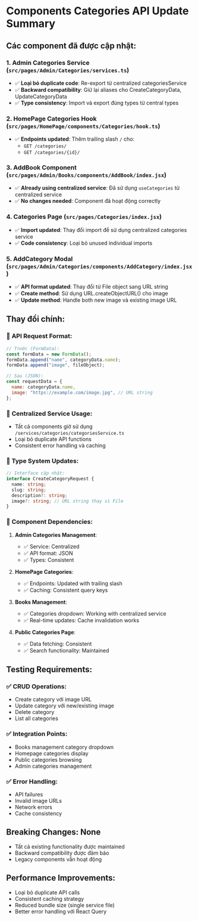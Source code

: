 # Components Categories API Update Summary

## Các component đã được cập nhật:

### 1. **Admin Categories Service** (`src/pages/Admin/Categories/services.ts`)

- ✅ **Loại bỏ duplicate code**: Re-export từ centralized categoriesService
- ✅ **Backward compatibility**: Giữ lại aliases cho CreateCategoryData, UpdateCategoryData
- ✅ **Type consistency**: Import và export đúng types từ central types

### 2. **HomePage Categories Hook** (`src/pages/HomePage/components/Categories/hook.ts`)

- ✅ **Endpoints updated**: Thêm trailing slash `/` cho:
  - `GET /categories/`
  - `GET /categories/{id}/`

### 3. **AddBook Component** (`src/pages/Admin/Books/components/AddBook/index.jsx`)

- ✅ **Already using centralized service**: Đã sử dụng `useCategories` từ centralized service
- ✅ **No changes needed**: Component đã hoạt động correctly

### 4. **Categories Page** (`src/pages/Categories/index.jsx`)

- ✅ **Import updated**: Thay đổi import để sử dụng centralized categories service
- ✅ **Code consistency**: Loại bỏ unused individual imports

### 5. **AddCategory Modal** (`src/pages/Admin/Categories/components/AddCategory/index.jsx`)

- ✅ **API format updated**: Thay đổi từ File object sang URL string
- ✅ **Create method**: Sử dụng URL.createObjectURL() cho image
- ✅ **Update method**: Handle both new image và existing image URL

## Thay đổi chính:

### 🔄 **API Request Format:**

```javascript
// Trước (FormData):
const formData = new FormData();
formData.append("name", categoryData.name);
formData.append("image", fileObject);

// Sau (JSON):
const requestData = {
  name: categoryData.name,
  image: "https://example.com/image.jpg", // URL string
};
```

### 🎯 **Centralized Service Usage:**

- Tất cả components giờ sử dụng `/services/categories/categoriesService.ts`
- Loại bỏ duplicate API functions
- Consistent error handling và caching

### 📝 **Type System Updates:**

```typescript
// Interface cập nhật:
interface CreateCategoryRequest {
  name: string;
  slug: string;
  description?: string;
  image?: string; // URL string thay vì File
}
```

### 🔗 **Component Dependencies:**

1. **Admin Categories Management**:

   - ✅ Service: Centralized
   - ✅ API format: JSON
   - ✅ Types: Consistent

2. **HomePage Categories**:

   - ✅ Endpoints: Updated with trailing slash
   - ✅ Caching: Consistent query keys

3. **Books Management**:

   - ✅ Categories dropdown: Working with centralized service
   - ✅ Real-time updates: Cache invalidation works

4. **Public Categories Page**:
   - ✅ Data fetching: Consistent
   - ✅ Search functionality: Maintained

## Testing Requirements:

### ✅ **CRUD Operations:**

- Create category với image URL
- Update category với new/existing image
- Delete category
- List all categories

### ✅ **Integration Points:**

- Books management category dropdown
- Homepage categories display
- Public categories browsing
- Admin categories management

### ✅ **Error Handling:**

- API failures
- Invalid image URLs
- Network errors
- Cache consistency

## Breaking Changes: None

- Tất cả existing functionality được maintained
- Backward compatibility được đảm bảo
- Legacy components vẫn hoạt động

## Performance Improvements:

- Loại bỏ duplicate API calls
- Consistent caching strategy
- Reduced bundle size (single service file)
- Better error handling với React Query
